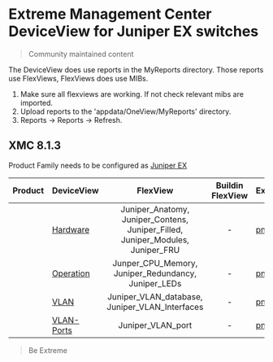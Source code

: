 # Extreme Management Center DeviceView for Juniper EX switches
>Community maintained content

The DeviceView does use reports in the MyReports directory. Those reports use FlexViews, FlexViews does use MIBs.

1. Make sure all flexviews are working. If not check relevant mibs are imported.
2. Upload reports to the 'appdata/OneView/MyReports' directory.
3. Reports -> Reports -> Refresh.

## XMC 8.1.3

Product Family needs to be configured as [Juniper EX](sample/DeviceFamily.png?raw=true)

| Product  | DeviceView   | FlexView   | Buildin FlexView | Example   |
| -------- | ------------ |:----------:|:----------------:| --------- |
|  |[Hardware](xml/DeviceViewJuniperHardware.xml)|Juniper_Anatomy, Juniper_Contens, Juniper_Filled, Juniper_Modules, Juniper_FRU| - |[png](sample/DeviceViewJuniperHardware.PNG?raw=true)|
|  |[Operation](xml/DeviceViewJuniperOperation.xml)|Junper_CPU_Memory, Juniper_Redundancy, Juniper_LEDs| - |[png](sample/DeviceViewJuniperOperation.PNG?raw=true)|
|  |[VLAN](xml/DeviceViewJuniperVLAN.xml)|Juniper_VLAN_database, Juniper_VLAN_Interfaces| - |[png](sample/DeviceViewJuniperVLAN.PNG?raw=true)|
|  |[VLAN-Ports](xml/DeviceViewJuniperVLANPorts.xml)|Juniper_VLAN_port| - |[png](sample/DeviceViewJuniperVLANPorts.PNG?raw=true)|


>Be Extreme
